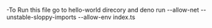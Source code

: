 -To Run this file go to hello-world direcory and  deno run --allow-net --unstable-sloppy-imports --allow-env index.ts   
